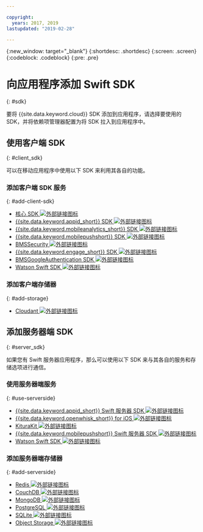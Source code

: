 ```yaml
---

copyright:
  years: 2017, 2019
lastupdated: "2019-02-28"

---
```

{:new_window: target="_blank"}
{:shortdesc: .shortdesc}
{:screen: .screen}
{:codeblock: .codeblock}
{:pre: .pre}

# 向应用程序添加 Swift SDK
{: #sdk}

要将 {{site.data.keyword.cloud}} SDK 添加到应用程序，请选择要使用的 SDK，并将依赖项管理器配置为将 SDK 拉入到应用程序中。

## 使用客户端 SDK
{: #client_sdk}

可以在移动应用程序中使用以下 SDK 来利用其各自的功能。

### 添加客户端 SDK 服务
{: #add-client-sdk}

- [核心 SDK ![外部链接图标](../icons/launch-glyph.svg "外部链接图标")](https://github.com/ibm-bluemix-mobile-services/bms-clientsdk-swift-core)
- [{{site.data.keyword.appid_short}} SDK ![外部链接图标](../icons/launch-glyph.svg "外部链接图标")](https://github.com/ibm-cloud-security/appid-clientsdk-swift)
- [{{site.data.keyword.mobileanalytics_short}} SDK ![外部链接图标](../icons/launch-glyph.svg "外部链接图标")](https://github.com/ibm-bluemix-mobile-services/bms-clientsdk-swift-analytics)
- [{{site.data.keyword.mobilepushshort}} SDK ![外部链接图标](../icons/launch-glyph.svg "外部链接图标")](https://github.com/ibm-bluemix-mobile-services/bms-clientsdk-swift-push)
- [BMSSecurity ![外部链接图标](../icons/launch-glyph.svg "外部链接图标")](https://github.com/ibm-bluemix-mobile-services/bms-clientsdk-swift-security)
- [{{site.data.keyword.engage_short}} SDK ![外部链接图标](../icons/launch-glyph.svg "外部链接图标")](https://github.com/ibm-bluemix-mobile-services/bms-clientsdk-swift-applaunch)
- [BMSGoogleAuthentication SDK ![外部链接图标](../icons/launch-glyph.svg "外部链接图标")](https://github.com/ibm-bluemix-mobile-services/bms-clientsdk-swift-security-googleauthentication)
- [Watson Swift SDK ![外部链接图标](../icons/launch-glyph.svg "外部链接图标")](https://github.com/watson-developer-cloud/swift-sdk)

### 添加客户端存储器
{: #add-storage}

- [Cloudant ![外部链接图标](../icons/launch-glyph.svg "外部链接图标")](https://github.com/cloudant/swift-cloudant)

## 添加服务器端 SDK
{: #server_sdk}

如果您有 Swift 服务器应用程序，那么可以使用以下 SDK 来与其各自的服务和存储选项进行通信。

### 使用服务器端服务
{: #use-serverside}

- [{{site.data.keyword.appid_short}} Swift 服务器 SDK ![外部链接图标](../icons/launch-glyph.svg "外部链接图标")](https://github.com/ibm-cloud-security/appid-serversdk-swift)
- [{{site.data.keyword.openwhisk_short}} for iOS ![外部链接图标](../icons/launch-glyph.svg "外部链接图标")](https://cloud.ibm.com/openwhisk/learn/ios-sdk)
- [KituraKit ![外部链接图标](../icons/launch-glyph.svg "外部链接图标")](https://github.com/IBM-Swift/KituraKit)
- [{{site.data.keyword.mobilepushshort}} Swift 服务器 SDK ![外部链接图标](../icons/launch-glyph.svg "外部链接图标")](https://github.com/ibm-bluemix-mobile-services/bms-pushnotifications-serversdk-swift)
- [Watson Swift SDK ![外部链接图标](../icons/launch-glyph.svg "外部链接图标")](https://github.com/watson-developer-cloud/swift-sdk)

### 添加服务器端存储器
{: #add-serverside}

- [Redis ![外部链接图标](../icons/launch-glyph.svg "外部链接图标")](https://github.com/IBM-Swift/Kitura-redis)
- [CouchDB ![ 外部链接图标](../icons/launch-glyph.svg "外部链接图标")](https://github.com/IBM-Swift/Kitura-CouchDB)
- [MongoDB ![外部链接图标](../icons/launch-glyph.svg "外部链接图标")](https://github.com/OpenKitten/MongoKitten)
- [PostgreSQL ![外部链接图标](../icons/launch-glyph.svg "外部链接图标")](https://github.com/IBM-Swift/Swift-Kuery-PostgreSQL)
- [SQLite ![外部链接图标](../icons/launch-glyph.svg "外部链接图标")](https://github.com/IBM-Swift/Swift-Kuery-SQLite)
- [Object Storage ![外部链接图标](../icons/launch-glyph.svg "外部链接图标")](https://github.com/ibm-bluemix-mobile-services/bluemix-objectstorage-serversdk-swift)
